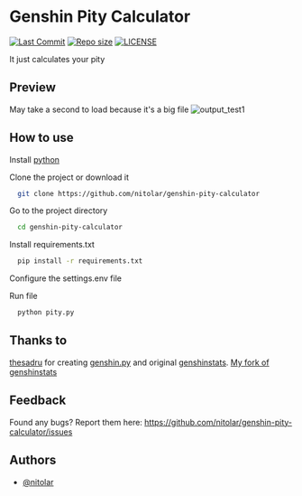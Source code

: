 # Genshin Pity Calculator
[![Last Commit](https://img.shields.io/github/last-commit/nitolar/genshin-pity-calculator)](https://github.com/nitolar/genshin-pity-calculator/commits/master)
[![Repo size](https://img.shields.io/github/repo-size/nitolar/genshin-pity-calculator)](https://github.com/nitolar/genshin-pity-calculator/graphs/code-frequency)
[![LICENSE](https://img.shields.io/github/license/nitolar/genshin-pity-calculator)](https://github.com/nitolar/genshin-pity-calculator/blob/master/LICENSE.md)


It just calculates your pity


## Preview
May take a second to load because it's a big file
![output_test1](https://user-images.githubusercontent.com/73779998/171852263-610038d2-ee09-4e9d-b522-105648e407ff.gif)


## How to use

Install [python](https://www.python.org)

Clone the project or download it

```bash
  git clone https://github.com/nitolar/genshin-pity-calculator
```

Go to the project directory

```bash
  cd genshin-pity-calculator
```

Install requirements.txt

```bash
  pip install -r requirements.txt
```

Configure the settings.env file

Run file

```bash
  python pity.py
```


## Thanks to

[thesadru](https://github.com/thesadru) for creating [genshin.py](https://github.com/thesadru/genshin.py) and original [genshinstats](https://github.com/thesadru/genshinstats). [My fork of genshinstats](https://github.com/nitolar/genshinstats)


## Feedback

Found any bugs? Report them here: https://github.com/nitolar/genshin-pity-calculator/issues


## Authors

- [@nitolar](https://www.github.com/nitolar)

